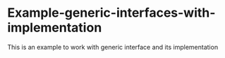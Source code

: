# Example-generic-interfaces-with-implementation
This is an example to work with generic interface and its implementation
